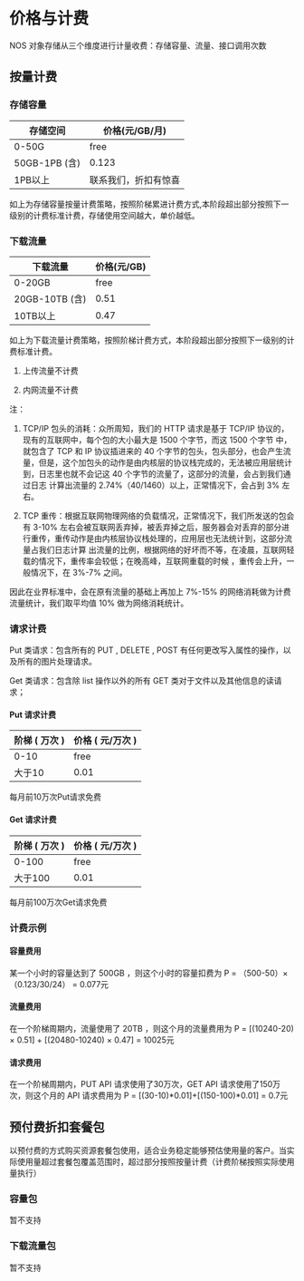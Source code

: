 # 价格与计费

NOS 对象存储从三个维度进行计量收费：存储容量、流量、接口调用次数

## 按量计费

### 存储容量
|**存储空间**|	  **价格(元/GB/月)**     |
|------------|---------------------------|
|0-50G|	free|
|50GB-1PB (含)|	0.123|
|1PB以上|	联系我们，折扣有惊喜|
如上为存储容量按量计费策略，按照阶梯累进计费方式,本阶段超出部分按照下一级别的计费标准计费，存储使用空间越大，单价越低。

### 下载流量
|**下载流量**|**价格(元/GB)**|
|------------|---------------|
|0-20GB|	free|
|20GB-10TB (含)|	0.51|
|10TB以上|	0.47|
如上为下载流量计费策略，按照阶梯计费方式，本阶段超出部分按照下一级别的计费标准计费。

1. 上传流量不计费

2. 内网流量不计费

注：

1. TCP/IP 包头的消耗：众所周知，我们的 HTTP 请求是基于 TCP/IP 协议的，现有的互联网中，每个包的大小最大是 1500 个字节，而这 1500 个字节 中，就包含了 TCP 和 IP 协议插进来的 40 个字节的包头，包头部分，也会产生流量，但是，这个加包头的动作是由内核层的协议栈完成的，无法被应用层统计到，日志里也就不会记这 40 个字节的流量了，这部分的流量，会占到我们通过日志 计算出流量的 2.74%（40/1460）以上，正常情况下，会占到 3% 左右。

2. TCP 重传：根据互联网物理网络的负载情况，正常情况下，我们所发送的包会有 3-10% 左右会被互联网丢弃掉，被丢弃掉之后，服务器会对丢弃的部分进行重传，重传动作是由内核层协议栈处理的，应用层也无法统计到，这部分流量占我们日志计算 出流量的比例，根据网络的好坏而不等，在凌晨，互联网轻载的情况下，重传率会较低；在晚高峰，互联网重载的时候 ，重传会上升，一般情况下，在 3%-7% 之间。

因此在业界标准中，会在原有流量的基础上再加上 7%-15% 的网络消耗做为计费流量统计，我们取平均值 10% 做为网络消耗统计。

### 请求计费
Put 类请求：包含所有的 PUT , DELETE , POST 有任何更改写入属性的操作，以及所有的图片处理请求。

Get 类请求：包含除 list 操作以外的所有 GET 类对于文件以及其他信息的读请求；

#### Put 请求计费

|**阶梯 ( 万次 )**|**价格 ( 元/万次 )**|
|-----------------|--------------------|
|0-10|	free|
|大于10|	0.01|
每月前10万次Put请求免费

#### Get 请求计费

|**阶梯 ( 万次 )**|**价格 ( 元/万次 )**|
|-----------------|--------------------|
|0-100|	free|
|大于100|	0.01|
每月前100万次Get请求免费

### 计费示例
#### 容量费用

某一个小时的容量达到了 500GB ，则这个小时的容量扣费为 P = （500-50）× （0.123/30/24） = 0.077元

#### 流量费用

在一个阶梯周期内，流量使用了 20TB ，则这个月的流量费用为 P = [(10240-20) × 0.51] + [(20480-10240) × 0.47] = 10025元

#### 请求费用

在一个阶梯周期内，PUT API 请求使用了30万次，GET API 请求使用了150万次，则这个月的 API 请求费用为 P = [(30-10)*0.01]+[(150-100)*0.01] = 0.7元

## 预付费折扣套餐包

以预付费的方式购买资源套餐包使用，适合业务稳定能够预估使用量的客户。当实际使用量超过套餐包覆盖范围时，超过部分按照按量计费（计费阶梯按照实际使用量执行）

### 容量包
暂不支持

### 下载流量包
暂不支持